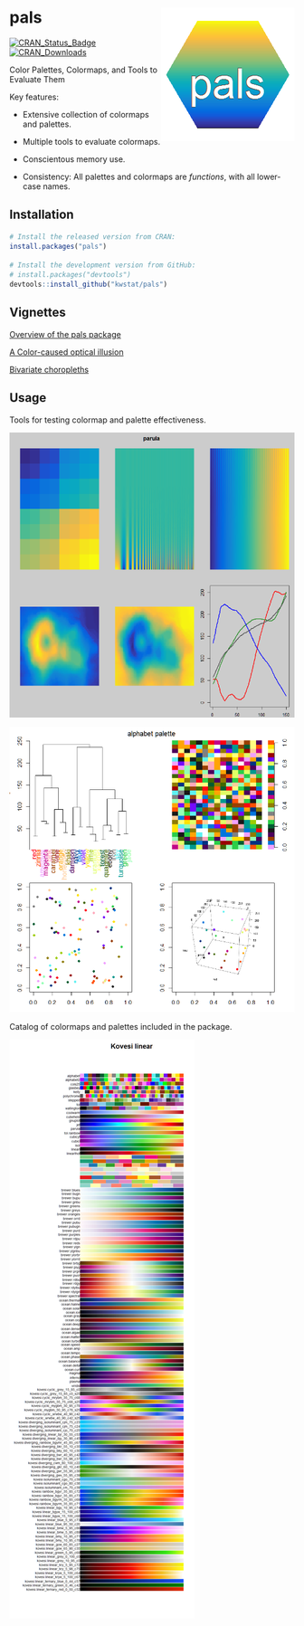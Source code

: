 # pals <img src="figure/pals_logo_150.png" align="right" />

[![CRAN_Status_Badge](http://www.r-pkg.org/badges/version/pals)](https://cran.r-project.org/package=pals)
[![CRAN_Downloads](https://cranlogs.r-pkg.org/badges/pals)](https://cranlogs.r-pkg.org/badges/pals)


Color Palettes, Colormaps, and Tools to Evaluate Them

Key features:

* Extensive collection of colormaps and palettes.

* Multiple tools to evaluate colormaps.

* Conscientous memory use.

* Consistency: All palettes and colormaps are _functions_, with all lower-case names.

## Installation

```R
# Install the released version from CRAN:
install.packages("pals")

# Install the development version from GitHub:
# install.packages("devtools")
devtools::install_github("kwstat/pals")
```

## Vignettes

[Overview of the pals package](https://rawgit.com/kwstat/pals/master/vignettes/pals_examples.html)

[A Color-caused optical illusion](https://rawgit.com/kwstat/pals/master/vignettes/illusion.html)

[Bivariate choropleths](https://rawgit.com/kwstat/pals/master/vignettes/bivariate_choropleths.html)

## Usage

Tools for testing colormap and palette effectiveness.

![parula](figure/test_colormap.png)

![alphabet](figure/test_palette.png)

Catalog of colormaps and palettes included in the package.

![pals_catalog](figure/pals_catalog.png)
